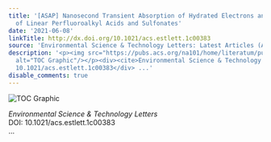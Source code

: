 ```yaml
---
title: '[ASAP] Nanosecond Transient Absorption of Hydrated Electrons and Reduction
  of Linear Perfluoroalkyl Acids and Sulfonates'
date: '2021-06-08'
linkTitle: http://dx.doi.org/10.1021/acs.estlett.1c00383
source: 'Environmental Science & Technology Letters: Latest Articles (ACS Publications)'
description: '<p><img src="https://pubs.acs.org/na101/home/literatum/publisher/achs/journals/content/estlcu/0/estlcu.ahead-of-print/acs.estlett.1c00383/20210608/images/medium/ez1c00383_0004.gif"
  alt="TOC Graphic"/></p><div><cite>Environmental Science & Technology Letters</cite></div><div>DOI:
  10.1021/acs.estlett.1c00383</div> ...'
disable_comments: true
---
```

<p><img src="https://pubs.acs.org/na101/home/literatum/publisher/achs/journals/content/estlcu/0/estlcu.ahead-of-print/acs.estlett.1c00383/20210608/images/medium/ez1c00383_0004.gif" alt="TOC Graphic"/></p><div><cite>Environmental Science & Technology Letters</cite></div><div>DOI: 10.1021/acs.estlett.1c00383</div> ...